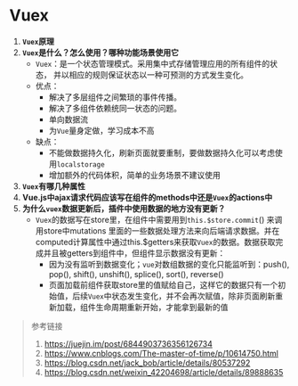 # Vuex

1. **`Vuex`原理**
2. **`Vuex`是什么？怎么使用？哪种功能场景使用它**
   - `Vuex`：是一个状态管理模式。采用集中式存储管理应用的所有组件的状态， 并以相应的规则保证状态以一种可预测的方式发生变化。
   - 优点：
     - 解决了多层组件之间繁琐的事件传播。
     - 解决了多组件依赖统同一状态的问题。
     - 单向数据流
     - 为`Vue`量身定做，学习成本不高
   - 缺点：
     - 不能做数据持久化，刷新页面就要重制，要做数据持久化可以考虑使用`localstorage`
     - 增加额外的代码体积，简单的业务场景不建议使用
2. **`Vuex`有哪几种属性**
3. **Vue.js中ajax请求代码应该写在组件的methods中还是`Vuex`的actions中**
4. **为什么`vuex`数据更新后，插件中使用数据的地方没有更新？**
   - `Vuex`的数据写在store里，在组件中需要用到`this.$store.commit`() 来调用store中mutations 里面的一些数据处理方法来向后端请求数据。并在computed计算属性中通过this.$getters来获取`Vuex`的数据。数据获取完成并且被getters到组件中，但组件显示数据没有更新：
     - 因为没有监听到数据变化；`vue`对数组数据的变化只能监听到：push(), pop(), shift(), unshift(), splice(), sort(), reverse()
     - 页面加载前组件获取store里的值赋给自己，这样它的数据只有一个初始值，后续`Vuex`中状态发生变化，并不会再次赋值，除非页面刷新重新加载，组件生命周期重新开始，才能拿到最新的值



> 参考链接
>
> 1. https://juejin.im/post/6844903736356126734
> 2. https://www.cnblogs.com/The-master-of-time/p/10614750.html
> 3. https://blog.csdn.net/jack_bob/article/details/80537292
> 4. https://blog.csdn.net/weixin_42204698/article/details/89888635